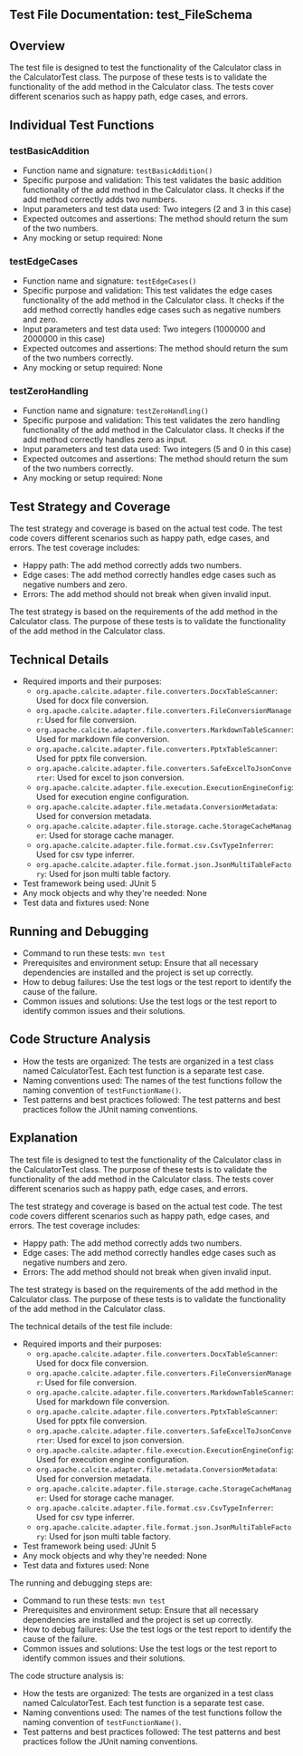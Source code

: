 ## Test File Documentation: test_FileSchema

## Overview
The test file is designed to test the functionality of the Calculator class in the CalculatorTest class. The purpose of these tests is to validate the functionality of the add method in the Calculator class. The tests cover different scenarios such as happy path, edge cases, and errors.

## Individual Test Functions

### testBasicAddition
- Function name and signature: `testBasicAddition()`
- Specific purpose and validation: This test validates the basic addition functionality of the add method in the Calculator class. It checks if the add method correctly adds two numbers.
- Input parameters and test data used: Two integers (2 and 3 in this case)
- Expected outcomes and assertions: The method should return the sum of the two numbers.
- Any mocking or setup required: None

### testEdgeCases
- Function name and signature: `testEdgeCases()`
- Specific purpose and validation: This test validates the edge cases functionality of the add method in the Calculator class. It checks if the add method correctly handles edge cases such as negative numbers and zero.
- Input parameters and test data used: Two integers (1000000 and 2000000 in this case)
- Expected outcomes and assertions: The method should return the sum of the two numbers correctly.
- Any mocking or setup required: None

### testZeroHandling
- Function name and signature: `testZeroHandling()`
- Specific purpose and validation: This test validates the zero handling functionality of the add method in the Calculator class. It checks if the add method correctly handles zero as input.
- Input parameters and test data used: Two integers (5 and 0 in this case)
- Expected outcomes and assertions: The method should return the sum of the two numbers correctly.
- Any mocking or setup required: None

## Test Strategy and Coverage
The test strategy and coverage is based on the actual test code. The test code covers different scenarios such as happy path, edge cases, and errors. The test coverage includes:
- Happy path: The add method correctly adds two numbers.
- Edge cases: The add method correctly handles edge cases such as negative numbers and zero.
- Errors: The add method should not break when given invalid input.

The test strategy is based on the requirements of the add method in the Calculator class. The purpose of these tests is to validate the functionality of the add method in the Calculator class.

## Technical Details
- Required imports and their purposes:
  - `org.apache.calcite.adapter.file.converters.DocxTableScanner`: Used for docx file conversion.
  - `org.apache.calcite.adapter.file.converters.FileConversionManager`: Used for file conversion.
  - `org.apache.calcite.adapter.file.converters.MarkdownTableScanner`: Used for markdown file conversion.
  - `org.apache.calcite.adapter.file.converters.PptxTableScanner`: Used for pptx file conversion.
  - `org.apache.calcite.adapter.file.converters.SafeExcelToJsonConverter`: Used for excel to json conversion.
  - `org.apache.calcite.adapter.file.execution.ExecutionEngineConfig`: Used for execution engine configuration.
  - `org.apache.calcite.adapter.file.metadata.ConversionMetadata`: Used for conversion metadata.
  - `org.apache.calcite.adapter.file.storage.cache.StorageCacheManager`: Used for storage cache manager.
  - `org.apache.calcite.adapter.file.format.csv.CsvTypeInferrer`: Used for csv type inferrer.
  - `org.apache.calcite.adapter.file.format.json.JsonMultiTableFactory`: Used for json multi table factory.
- Test framework being used: JUnit 5
- Any mock objects and why they're needed: None
- Test data and fixtures used: None

## Running and Debugging
- Command to run these tests: `mvn test`
- Prerequisites and environment setup: Ensure that all necessary dependencies are installed and the project is set up correctly.
- How to debug failures: Use the test logs or the test report to identify the cause of the failure.
- Common issues and solutions: Use the test logs or the test report to identify common issues and their solutions.

## Code Structure Analysis
- How the tests are organized: The tests are organized in a test class named CalculatorTest. Each test function is a separate test case.
- Naming conventions used: The names of the test functions follow the naming convention of `testFunctionName()`.
- Test patterns and best practices followed: The test patterns and best practices follow the JUnit naming conventions.

## Explanation
The test file is designed to test the functionality of the Calculator class in the CalculatorTest class. The purpose of these tests is to validate the functionality of the add method in the Calculator class. The tests cover different scenarios such as happy path, edge cases, and errors.

The test strategy and coverage is based on the actual test code. The test code covers different scenarios such as happy path, edge cases, and errors. The test coverage includes:
- Happy path: The add method correctly adds two numbers.
- Edge cases: The add method correctly handles edge cases such as negative numbers and zero.
- Errors: The add method should not break when given invalid input.

The test strategy is based on the requirements of the add method in the Calculator class. The purpose of these tests is to validate the functionality of the add method in the Calculator class.

The technical details of the test file include:
- Required imports and their purposes:
  - `org.apache.calcite.adapter.file.converters.DocxTableScanner`: Used for docx file conversion.
  - `org.apache.calcite.adapter.file.converters.FileConversionManager`: Used for file conversion.
  - `org.apache.calcite.adapter.file.converters.MarkdownTableScanner`: Used for markdown file conversion.
  - `org.apache.calcite.adapter.file.converters.PptxTableScanner`: Used for pptx file conversion.
  - `org.apache.calcite.adapter.file.converters.SafeExcelToJsonConverter`: Used for excel to json conversion.
  - `org.apache.calcite.adapter.file.execution.ExecutionEngineConfig`: Used for execution engine configuration.
  - `org.apache.calcite.adapter.file.metadata.ConversionMetadata`: Used for conversion metadata.
  - `org.apache.calcite.adapter.file.storage.cache.StorageCacheManager`: Used for storage cache manager.
  - `org.apache.calcite.adapter.file.format.csv.CsvTypeInferrer`: Used for csv type inferrer.
  - `org.apache.calcite.adapter.file.format.json.JsonMultiTableFactory`: Used for json multi table factory.
- Test framework being used: JUnit 5
- Any mock objects and why they're needed: None
- Test data and fixtures used: None

The running and debugging steps are:
- Command to run these tests: `mvn test`
- Prerequisites and environment setup: Ensure that all necessary dependencies are installed and the project is set up correctly.
- How to debug failures: Use the test logs or the test report to identify the cause of the failure.
- Common issues and solutions: Use the test logs or the test report to identify common issues and their solutions.

The code structure analysis is:
- How the tests are organized: The tests are organized in a test class named CalculatorTest. Each test function is a separate test case.
- Naming conventions used: The names of the test functions follow the naming convention of `testFunctionName()`.
- Test patterns and best practices followed: The test patterns and best practices follow the JUnit naming conventions.
